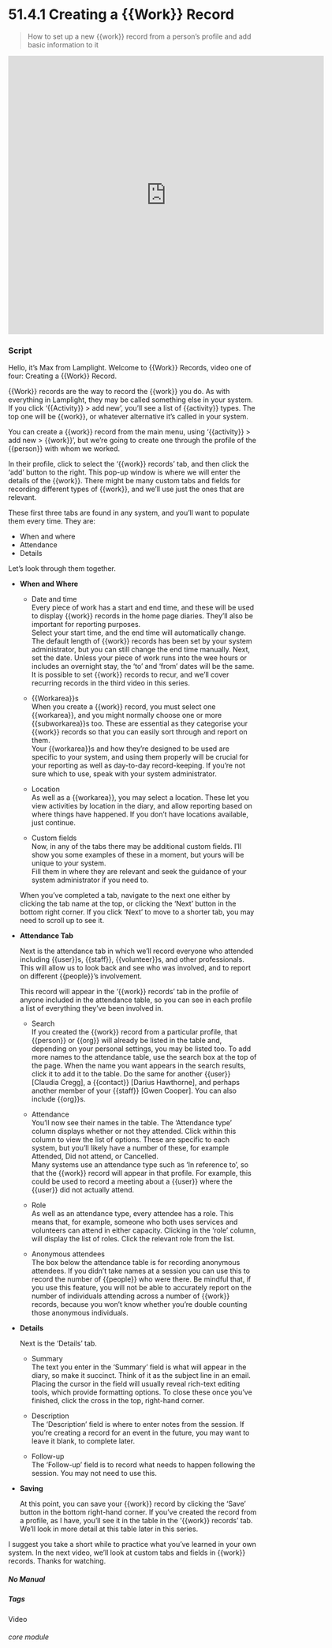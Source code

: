 # 51.4.1 Creating a {{Work}} Record

> How to set up a new {{work}} record from a person’s profile and add basic information to it



<iframe width="640" height="564" src="https://player.vimeo.com/video/279240510" frameborder="0" allowFullScreen mozallowfullscreen webkitAllowFullScreen></iframe>

### Script

Hello, it’s Max from Lamplight. Welcome to {{Work}} Records, video one of four: Creating a {{Work}} Record.

{{Work}} records are the way to record the {{work}} you do. As with everything in Lamplight, they may be called something else in your system. If you click ‘{{Activity}} > add new’, you’ll see a list of {{activity}} types. The top one will be {{work}}, or whatever alternative it’s called in your system.

You can create a {{work}} record from the main menu, using ‘{{activity}} > add new > {{work}}’, but we’re going to create one through the profile of the {{person}} with whom we worked.

In their profile, click to select the ‘{{work}} records’ tab, and then click the ‘add’ button to the right. This pop-up window is where we will enter the details of the {{work}}. There might be many custom tabs and fields for recording different types of {{work}}, and we’ll use just the ones that are relevant.

These first three tabs are found in any system, and you’ll want to populate them every time. They are:
- When and where
- Attendance
- Details

Let’s look through them together.

- **When and Where**
   - Date and time  
   Every piece of work has a start and end time, and these will be used to display {{work}} records in the home page diaries. They’ll also be important for reporting purposes.  
   Select your start time, and the end time will automatically change. The default length of {{work}} records has been set by your system administrator, but you can still change the end time manually. Next, set the date. Unless your piece of work runs into the wee hours or includes an overnight stay, the ‘to’ and ‘from’ dates will be the same.
   It is possible to set {{work}} records to recur, and we’ll cover recurring records in the third video in this series.

   - {{Workarea}}s  
   When you create a {{work}} record, you must select one {{workarea}}, and you might normally choose one or more {{subworkarea}}s too. These are essential as they categorise your {{work}} records so that you can easily sort through and report on them.  
   Your {{workarea}}s and how they’re designed to be used are specific to your system, and using them properly will be crucial for your reporting as well as day-to-day record-keeping. If you’re not sure which to use, speak with your system administrator.

   - Location  
   As well as a {{workarea}}, you may select a location. These let you view activities by location in the diary, and allow reporting based on where things have happened. If you don’t have locations available, just continue.

   - Custom fields  
   Now, in any of the tabs there may be additional custom fields. I’ll show you some examples of these in a moment, but yours will be unique to your system.   
      Fill them in where they are relevant and seek the guidance of your system administrator if you need to.
   
   When you’ve completed a tab, navigate to the next one either by clicking the tab name at the top, or clicking the ‘Next’ button in the bottom right corner. If you click ‘Next’ to move to a shorter tab, you may need to scroll up to see it.

- **Attendance Tab**

   Next is the attendance tab in which we’ll record everyone who attended including {{user}}s, {{staff}}, {{volunteer}}s, and other professionals. This will allow us to look back and see who was involved, and to report on different {{people}}’s involvement. 
   
   This record will appear in the ‘{{work}} records’ tab in the profile of anyone included in the attendance table, so you can see in each profile a list of everything they’ve been involved in.

   - Search  
   If you created the {{work}} record from a particular profile, that {{person}} or {{org}} will already be listed in the table and, depending on your personal settings, you may be listed too. To add more names to the attendance table, use the search box at the top of the page. When the name you want appears in the search results, click it to add it to the table. 
   Do the same for another {{user}} [Claudia Cregg], a {{contact}} [Darius Hawthorne], and perhaps another member of your {{staff}} [Gwen Cooper]. You can also include {{org}}s.
   
   - Attendance  
   You’ll now see their names in the table. The ‘Attendance type’ column displays whether or not they attended. Click within this column to view the list of options. These are specific to each system, but you’ll likely have a number of these, for example Attended, Did not attend, or Cancelled.  
   Many systems use an attendance type such as ‘In reference to’, so that the {{work}} record will appear in that profile. For example, this could be used to record a meeting about a {{user}} where the {{user}} did not actually attend.

   - Role  
   As well as an attendance type, every attendee has a role. This means that, for example, someone who both uses services and volunteers can attend in either capacity. Clicking in the ‘role’ column, will display the list of roles. Click the relevant role from the list.

   - Anonymous attendees  
   The box below the attendance table is for recording anonymous attendees. If you didn’t take names at a session you can use this to record the number of {{people}} who were there. Be mindful that, if you use this feature, you will not be able to accurately report on the number of individuals attending across a number of {{work}} records, because you won’t know whether you’re double counting those anonymous individuals.
   
- **Details**  

   Next is the ‘Details’ tab.

   - Summary  
   The text you enter in the ‘Summary’ field is what will appear in the diary, so make it succinct. Think of it as the subject line in an email.  
   Placing the cursor in the field will usually reveal rich-text editing tools, which provide formatting options. To close these once you’ve finished, click the cross in the top, right-hand corner.

   - Description  
   The ‘Description’ field is where to enter notes from the session. If you’re creating a record for an event in the future, you may want to leave it blank, to complete later.
   
   - Follow-up  
   The ‘Follow-up’ field is to record what needs to happen following the session. You may not need to use this.

- **Saving**  

   At this point, you can save your {{work}} record by clicking the ‘Save’ button in the bottom right-hand corner. If you’ve created the record from a profile, as I have, you’ll see it in the table in the ‘{{work}} records’ tab. We’ll look in more detail at this table later in this series.

I suggest you take a short while to practice what you’ve learned in your own system. In the next video, we’ll look at custom tabs and fields in {{work}} records. Thanks for watching.


##### No Manual

##### Tags
Video

###### core module
